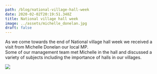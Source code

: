 ```yaml
---
path: /blog/national-village-hall-week
date: 2020-02-02T20:19:51.348Z
title: National village hall week
image: ../assets/michelle_donelan.jpg
draft: false
---
```

As we come towards the end of National village hall week we received a visit from Michelle Donelan our local MP.\
Some of our management team met Michelle in the hall and discussed a variety of subjects including the importance of halls in our villages.

![](/img/michelle_donelan.jpg)
